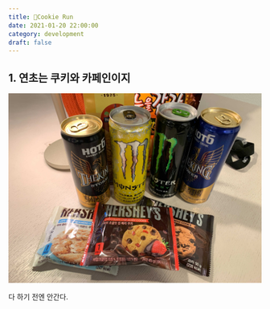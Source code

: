 ```yaml
---
title: 🍪Cookie Run
date: 2021-01-20 22:00:00
category: development
draft: false
---
```


## 1. 연초는 쿠키와 카페인이지

![](./images/cookies.jpg)

다 하기 전엔 안간다.
